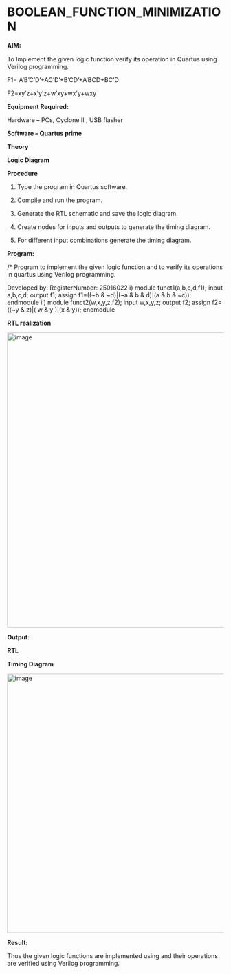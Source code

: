 # BOOLEAN_FUNCTION_MINIMIZATION

**AIM:**

To Implement the given logic function verify its operation in Quartus using Verilog programming.

F1= A’B’C’D’+AC’D’+B’CD’+A’BCD+BC’D 

F2=xy’z+x’y’z+w’xy+wx’y+wxy

**Equipment Required:**

Hardware – PCs, Cyclone II , USB flasher

**Software – Quartus prime**

**Theory**

**Logic Diagram**

**Procedure**

1.	Type the program in Quartus software.

2.	Compile and run the program.

3.	Generate the RTL schematic and save the logic diagram.

4.	Create nodes for inputs and outputs to generate the timing diagram.

5.	For different input combinations generate the timing diagram.


**Program:**

/* Program to implement the given logic function and to verify its operations in quartus using Verilog programming. 

Developed by: RegisterNumber: 25016022
i) module funct1(a,b,c,d,f1);
 input a,b,c,d;
 output f1;
 assign f1=((~b & ~d)|(~a & b & d)|(a & b & ~c));
 endmodule
 ii) module funct2(w,x,y,z,f2);
 input w,x,y,z;
 output f2;
 assign f2=((~y & z)|( w & y )|(x & y));
 endmodule


**RTL realization**


<img width="622" height="684" alt="image" src="https://github.com/user-attachments/assets/eaaf6755-57d5-49f2-884d-317bbd9b5880" />


**Output:**

**RTL**

**Timing Diagram**

<img width="635" height="601" alt="image" src="https://github.com/user-attachments/assets/b7c6f7d9-9702-4a8e-982f-338196be4999" />


**Result:**

Thus the given logic functions are implemented using and their operations are verified using Verilog programming.

